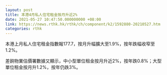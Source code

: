 ```yaml
---
layout: post
title: 本港4月私人住宅租金按月升近2%
date: 2021-05-27 10:47:50.000000000 +08:00
link: https://news.rthk.hk/rthk/ch/component/k2/1592880-20210527.htm
categories: rthk
---
```


本港上月私人住宅租金指數報177.7，按月升幅擴大至1.9%，按年跌幅收窄至1.2%。

差餉物業估價署數據又顯示，中小型單位租金按月升近2%，按年跌0.8%；大型單位租金按月升1.2%，按年仍跌3%。
